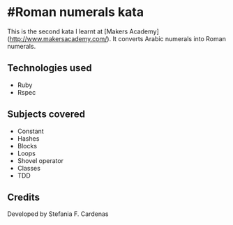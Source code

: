 #Roman numerals kata
=====================

This is the second kata I learnt at [Makers Academy] (http://www.makersacademy.com/‎).
It converts Arabic numerals into Roman numerals.

Technologies used
------------------
* Ruby
* Rspec

Subjects covered
-----------------
* Constant
* Hashes
* Blocks
* Loops
* Shovel operator
* Classes
* TDD

Credits
--------

Developed by Stefania F. Cardenas